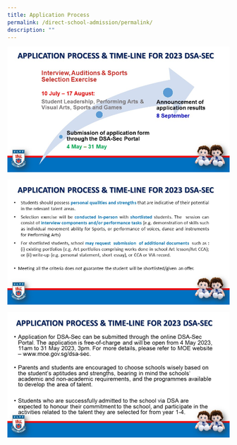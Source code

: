 ```yaml
---
title: Application Process
permalink: /direct-school-admission/permalink/
description: ""
---
```

![](/images/image%201.JPG)

![](/images/image%202.JPG)

![](/images/image%203%20-%20dsa.JPG)